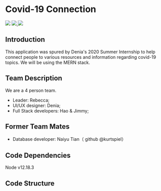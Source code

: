 # Covid-19 Connection

<a href="https://github.com/gaptime/Covid_19_Application" target="blank"><img src="https://img.shields.io/tokei/lines/github/gaptime/Covid_19_Application" /></a> <a href="https://github.com/gaptime/Covid_19_Application/issues" target="blank">
<img src="https://img.shields.io/github/issues/gaptime/Covid_19_Application" />
</a><img src="https://img.shields.io/github/languages/count/gaptime/Covid_19_Application"/>

## Introduction
This application was spured by Denia's 2020 Summer Internship to help connect people to various resources and information regarding covid-19 topics. We will be using the MERN stack. 

## Team Description
We are a 4 person team. 
- Leader: Rebecca; 
- UI/UX designer: Denia; 
- Full Stack developers: Hao & Jimmy; 

## Former Team Mates
- Database developer: Naiyu Tian（ github @kurtspiel）

## Code Dependencies

Node v12.18.3

## Code Structure
